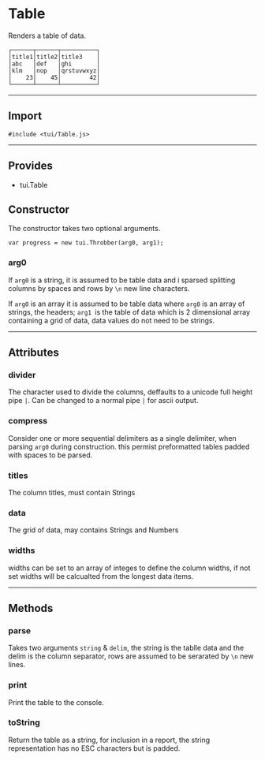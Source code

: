 # Table

Renders a table of data.

    ┌──────┬──────┬──────────┐
    │title1│title2│title3    │
    │abc   │def   │ghi       │
    │klm   │nop   │qrstuvwxyz│
    │    23│    45│        42│
    └──────┴──────┴──────────┘


----------------------------

## Import

`#include <tui/Table.js>`

-----------------------

## Provides

* tui.Table


## Constructor

The constructor takes two optional arguments.

    var progress = new tui.Throbber(arg0, arg1);
    
### arg0 

If `arg0` is a string, it is assumed to be table data and i sparsed splitting columns by spaces and rows by `\n` new line characters.

If `arg0` is an array it is assumed to be table data where `arg0` is an array of strings, the headers; `arg1 `is the table of data which is 2 dimensional array containing a grid of data, data values do not need to be strings.

-----------------------

## Attributes

### divider

The character used to divide the columns, deffaults to a unicode full height pipe `|`.  Can be changed to a normal pipe `|` for ascii output.

### compress 

Consider one or more sequential delimiters as a single delimiter, when parsing `arg0` during construction.  this permist preformatted tables padded with spaces to be parsed.

### titles 

The column titles, must contain Strings

### data

The grid of data, may contains Strings and Numbers


### widths

widths can be set to an array of integes to define the column widths, if not set widths will be calcualted from the longest data items.

-----------------------

## Methods

### parse

Takes two arguments  `string` & `delim`,  the string is the tablle data and the delim is the column separator, rows are assumed to be serarated by `\n` new lines.

### print

Print the table to the console.

### toString

Return the table as a string, for inclusion in a report, the string representation has no ESC characters but is padded.

    
